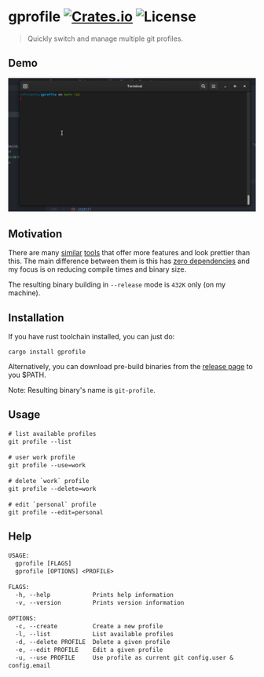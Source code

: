 # gprofile [![Crates.io](https://img.shields.io/crates/v/gprofile)](https://crates.io/crates/gprofile) ![License](https://img.shields.io/crates/l/gprofile)

> Quickly switch and manage multiple git profiles.

## Demo

[![A demonstration](./demo.gif)](./demo.gif)

## Motivation

There are many [similar](https://crates.io/search?q=git%20user) [tools](https://crates.io/search?q=git%20profile) that offer more features and look prettier than this. The main difference between them is this has [zero dependencies](./Cargo.toml) and my focus is on reducing compile times and binary size.

The resulting binary building in `--release` mode is `432K` only (on my machine).

## Installation

If you have rust toolchain installed, you can just do:

```shell
cargo install gprofile
```

Alternatively, you can download pre-build binaries from the [release page](https://github.com/pjmp/gprofile/releases) to you $PATH.

Note: Resulting binary's name is `git-profile`.

## Usage

```shell
# list available profiles
git profile --list

# user work profile
git profile --use=work

# delete `work` profile
git profile --delete=work

# edit `personal` profile
git profile --edit=personal
```

## Help

```text
USAGE:
  gprofile [FLAGS]
  gprofile [OPTIONS] <PROFILE>

FLAGS:
  -h, --help            Prints help information
  -v, --version         Prints version information

OPTIONS:
  -c, --create          Create a new profile
  -l, --list            List available profiles
  -d, --delete PROFILE  Delete a given profile
  -e, --edit PROFILE    Edit a given profile
  -u, --use PROFILE     Use profile as current git config.user & config.email
```
